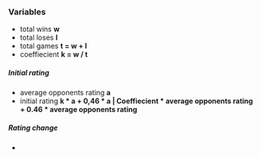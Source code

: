 ### Variables

- total wins <b>w</b>
- total loses <b>l</b>
- total games <b>t = w + l </b>
- coeffiecient <b>k = w / t</b>

##### Initial rating
 
 - average opponents rating <b>a</b>
 - initial rating <b>k * a + 0,46 * a | Coeffiecient * average opponents rating + 0.46 * average opponents rating</b>
 
##### Rating change
- 
